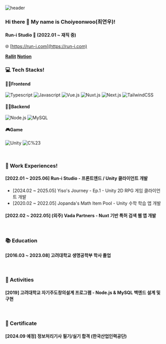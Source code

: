 
![header](https://capsule-render.vercel.app/api?type=slice&color=89CFF0&height=300&section=header&text=Choi%20yeonwoo&fontSize=90)
### Hi there 👋 My name is Choiyeonwoo(최연우)!
#### Run-i Studio 💼 (2022.01 ~ 재직 중)  
🌐 [https://run-i.com](https://run-i.com)

**[Rallit](https://www.rallit.com/resumes/1601508@rud527/%EC%B5%9C%EC%97%B0%EC%9A%B0)**
**[Notion](https://www.notion.so/21d642209e4d800c842bd3cb5941b507?source=copy_link)**


### 💻 Tech Stacks! 

#### 🧑‍💻Frontend
![Typescript](https://img.shields.io/badge/Typescript-3178C6?style=flat-square&logo=typescript&logoColor=black) 
![Javascript](https://img.shields.io/badge/Javascript-F7DF1E?style=flat-square&logo=javascript&logoColor=black) 
![Vue.js](https://img.shields.io/badge/Vue.js-4FC08D?style=flat-square&logo=Vue.js&logoColor=white) 
![Nuxt.js](https://img.shields.io/badge/Nuxt.js-00DC82?style=flat-square&logo=Nuxt.js&logoColor=white) 
![Next.js](https://img.shields.io/badge/Next.js-000000?style=flat-square&logo=Next.js&logoColor=white) 
![TailwindCSS](https://img.shields.io/badge/TailwindCSS-06B6D4?style=flat-square&logo=TailwindCSS&logoColor=white)

#### 🧑‍💻Backend
![Node.js](https://img.shields.io/badge/Node.js-339933?style=flat-square&logo=Node.js&logoColor=white) 
![MySQL](https://img.shields.io/badge/MySQL-4479A1?style=flat-square&logo=MySQL&logoColor=white)

#### 🎮Game
![Unity](https://img.shields.io/badge/Unity-000000?style=flat-square&logo=Unity&logoColor=white) 
![C%23](https://img.shields.io/badge/C%23-239120?style=flat-square&logo=C%20Sharp&logoColor=white)


<br/>

### 🔭 Work Experiences!

#### [2022.01 ~ 2025.06] Run-i Studio - 프론트엔드 / Unity 클라이언트 개발
- [2024.02 ~ 2025.05] Yiso's Journey - Ep.1 - Unity 2D RPG 게임 클라이언트 개발
- [2020.02 ~ 2022.05] Jopanda's Math Item Pool - Unity 수학 학습 앱 개발

#### [2022.02 ~ 2022.05] (외주) Vada Partners - Nuxt 기반 특허 검색 웹 앱 개발

<br/>

### 📚 Education
#### [2016.03 ~ 2023.08] 고려대학교 생명공학부 학사 졸업

<br/>

### 📂 Activities
#### [2019] 고려대학교 자기주도창의설계 프로그램 - Node.js & MySQL 백엔드 설계 및 구현

<br/>

### 📜 Certificate
#### [2024.09 예정] 정보처리기사 필기/실기 합격 (한국산업인력공단)

<br/>



<!--
**yeonwoochoi/yeonwoochoi** is a ✨ _special_ ✨ repository because its `README.md` (this file) appears on your GitHub profile.
[![Choiyeonwoo's GitHub stats](https://github-readme-stats.vercel.app/api?username=Choiyeonwoo)](https://github.com/yeonwoochoi/github-readme-stats)
[![Top Langs](https://github-readme-stats.vercel.app/api/top-langs/?username=Choiyeonwoo&layout=compact)](https://github.com/anuraghazra/github-readme-stats)
  
Here are some ideas to get you started:

- 🔭 I’m currently working on ...
- 🌱 I’m currently learning ...
- 👯 I’m looking to collaborate on ...
- 🤔 I’m looking for help with ...
- 💬 Ask me about ...
- 📫 How to reach me: ...
- 😄 Pronouns: ...
- ⚡ Fun fact: ...
-->

